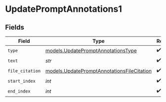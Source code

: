 # UpdatePromptAnnotations1


## Fields

| Field                                                                                          | Type                                                                                           | Required                                                                                       | Description                                                                                    |
| ---------------------------------------------------------------------------------------------- | ---------------------------------------------------------------------------------------------- | ---------------------------------------------------------------------------------------------- | ---------------------------------------------------------------------------------------------- |
| `type`                                                                                         | [models.UpdatePromptAnnotationsType](../models/updatepromptannotationstype.md)                 | :heavy_check_mark:                                                                             | N/A                                                                                            |
| `text`                                                                                         | *str*                                                                                          | :heavy_check_mark:                                                                             | N/A                                                                                            |
| `file_citation`                                                                                | [models.UpdatePromptAnnotationsFileCitation](../models/updatepromptannotationsfilecitation.md) | :heavy_check_mark:                                                                             | N/A                                                                                            |
| `start_index`                                                                                  | *int*                                                                                          | :heavy_check_mark:                                                                             | N/A                                                                                            |
| `end_index`                                                                                    | *int*                                                                                          | :heavy_check_mark:                                                                             | N/A                                                                                            |